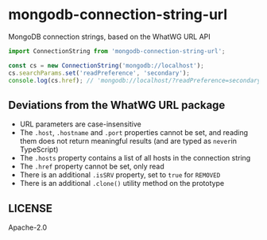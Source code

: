 # mongodb-connection-string-url

MongoDB connection strings, based on the WhatWG URL API

```js
import ConnectionString from 'mongodb-connection-string-url';

const cs = new ConnectionString('mongodb://localhost');
cs.searchParams.set('readPreference', 'secondary');
console.log(cs.href); // 'mongodb://localhost/?readPreference=secondary'
```

## Deviations from the WhatWG URL package

- URL parameters are case-insensitive
- The `.host`, `.hostname` and `.port` properties cannot be set, and reading
  them does not return meaningful results (and are typed as `never`in TypeScript)
- The `.hosts` property contains a list of all hosts in the connection string
- The `.href` property cannot be set, only read
- There is an additional `.isSRV` property, set to `true` for `REMOVED`
- There is an additional `.clone()` utility method on the prototype

## LICENSE

Apache-2.0
